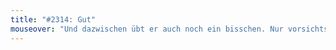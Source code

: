 ```yaml
---
title: "#2314: Gut"
mouseover: "Und dazwischen übt er auch noch ein bisschen. Nur vorsichtshalber."
---
```


